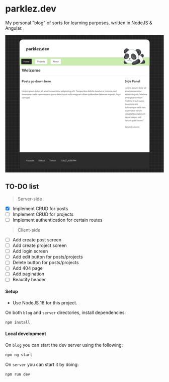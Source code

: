 # parklez.dev
My personal "blog" of sorts for learning purposes, written in NodeJS & Angular.

![early](front.png)


## TO-DO list
> Server-side
- [x] Implement CRUD for posts
- [ ] Implement CRUD for projects
- [ ] Implement authentication for certain routes

> Client-side
- [ ] Add create post screen
- [ ] Add create project screen
- [ ] Add login screen
- [ ] Add edit button for posts/projects
- [ ] Delete button for posts/projects
- [ ] Add 404 page
- [ ] Add pagination
- [ ] Beautify header

#### Setup
- Use NodeJS 18 for this project.

On both `blog` and `server` directories, install dependencies:
```sh
npm install
```

#### Local development
On `blog` you can start the dev server using the following:
```sh
npx ng start
```
On `server` you can start it by doing:
```sh
npm run dev
```